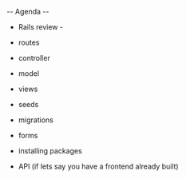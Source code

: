 -- Agenda --

- Rails review - 

- routes
- controller
- model
- views
- seeds
- migrations
- forms 
- installing packages
- API (if lets say you have a frontend already built)

